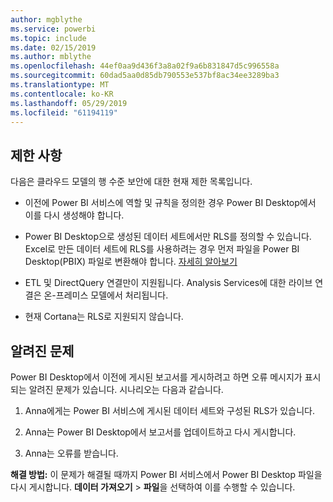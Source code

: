```yaml
---
author: mgblythe
ms.service: powerbi
ms.topic: include
ms.date: 02/15/2019
ms.author: mblythe
ms.openlocfilehash: 44ef0aa9d436f3a8a02f9a6b831847d5c996558a
ms.sourcegitcommit: 60dad5aa0d85db790553e537bf8ac34ee3289ba3
ms.translationtype: MT
ms.contentlocale: ko-KR
ms.lasthandoff: 05/29/2019
ms.locfileid: "61194119"
---
```

## <a name="limitations"></a>제한 사항

다음은 클라우드 모델의 행 수준 보안에 대한 현재 제한 목록입니다.

* 이전에 Power BI 서비스에 역할 및 규칙을 정의한 경우 Power BI Desktop에서 이를 다시 생성해야 합니다.

* Power BI Desktop으로 생성된 데이터 세트에서만 RLS를 정의할 수 있습니다. Excel로 만든 데이터 세트에 RLS를 사용하려는 경우 먼저 파일을 Power BI Desktop(PBIX) 파일로 변환해야 합니다. [자세히 알아보기](../desktop-import-excel-workbooks.md)

* ETL 및 DirectQuery 연결만이 지원됩니다. Analysis Services에 대한 라이브 연결은 온-프레미스 모델에서 처리됩니다.

* 현재 Cortana는 RLS로 지원되지 않습니다.

## <a name="known-issues"></a>알려진 문제

Power BI Desktop에서 이전에 게시된 보고서를 게시하려고 하면 오류 메시지가 표시되는 알려진 문제가 있습니다. 시나리오는 다음과 같습니다.

1. Anna에게는 Power BI 서비스에 게시된 데이터 세트와 구성된 RLS가 있습니다.

1. Anna는 Power BI Desktop에서 보고서를 업데이트하고 다시 게시합니다.

1. Anna는 오류를 받습니다.

**해결 방법:** 이 문제가 해결될 때까지 Power BI 서비스에서 Power BI Desktop 파일을 다시 게시합니다. **데이터 가져오기** > **파일**을 선택하여 이를 수행할 수 있습니다.
